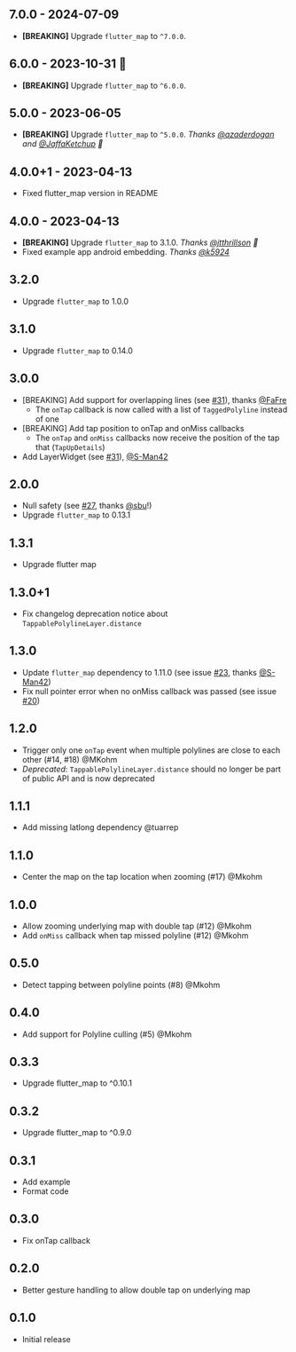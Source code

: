 ## 7.0.0 - 2024-07-09
- **[BREAKING]** Upgrade `flutter_map` to `^7.0.0`.

## 6.0.0 - 2023-10-31 🎃
- **[BREAKING]** Upgrade `flutter_map` to `^6.0.0`.

## 5.0.0 - 2023-06-05
- **[BREAKING]** Upgrade `flutter_map` to `^5.0.0`. *Thanks [@azaderdogan](https://github.com/azaderdogan) and [@JaffaKetchup](https://github.com/JaffaKetchup) 👏*

## 4.0.0+1 - 2023-04-13
- Fixed flutter_map version in README

## 4.0.0 - 2023-04-13
- **[BREAKING]** Upgrade `flutter_map` to 3.1.0. *Thanks [@jtthrillson](https://github.com/jtthrillson) 👏*
- Fixed example app android embedding. *Thanks [@k5924](https://github.com/k5924)*

## 3.2.0
- Upgrade `flutter_map` to 1.0.0

## 3.1.0
- Upgrade `flutter_map` to 0.14.0

## 3.0.0
- [BREAKING] Add support for overlapping lines (see [#31](https://github.com/OwnWeb/flutter_map_tappable_polyline/pull/31)), thanks [@FaFre](https://github.com/FaFre)
    - The `onTap` callback is now called with a list of `TaggedPolyline` instead of one
- [BREAKING] Add tap position to onTap and onMiss callbacks
    - The `onTap` and `onMiss` callbacks now receive the position of the tap that (`TapUpDetails`)
- Add LayerWidget (see [#31](https://github.com/OwnWeb/flutter_map_tappable_polyline/pull/31)), [@S-Man42](https://github.com/S-Man42)

## 2.0.0

- Null safety (see [#27](https://github.com/OwnWeb/flutter_map_tappable_polyline/pull/27/files), thanks [@sbu](https://github.com/sbu-WBT)!)
- Upgrade `flutter_map` to 0.13.1

## 1.3.1

- Upgrade flutter map

## 1.3.0+1

- Fix changelog deprecation notice about `TappablePolylineLayer.distance`

## 1.3.0

- Update `flutter_map` dependency to 1.11.0 (see issue [#23](https://github.com/OwnWeb/flutter_map_tappable_polyline/issues/23), thanks [@S-Man42](https://github.com/S-Man42))
- Fix null pointer error when no onMiss callback was passed (see issue [#20](https://github.com/OwnWeb/flutter_map_tappable_polyline/issues/20))

## 1.2.0

 - Trigger only one `onTap` event when multiple polylines are close to each other (#14, #18) @MKohm
 - *Deprecated*: `TappablePolylineLayer.distance` should no longer be part of public API and is now deprecated 

## 1.1.1

 - Add missing latlong dependency @tuarrep

## 1.1.0

 - Center the map on the tap location when zooming (#17) @Mkohm

## 1.0.0

 - Allow zooming underlying map with double tap (#12) @Mkohm
 - Add `onMiss` callback when tap missed polyline (#12) @Mkohm

## 0.5.0

 - Detect tapping between polyline points (#8) @Mkohm

## 0.4.0

 - Add support for Polyline culling (#5) @Mkohm

## 0.3.3

 - Upgrade flutter_map to ^0.10.1

 ## 0.3.2
 
 - Upgrade flutter_map to ^0.9.0

## 0.3.1

 - Add example
 - Format code

## 0.3.0

 - Fix onTap callback

## 0.2.0

 - Better gesture handling to allow double tap on underlying map

## 0.1.0

 - Initial release
